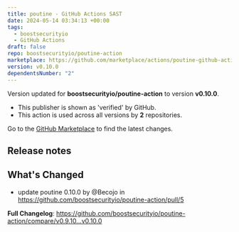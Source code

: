 ```yaml
---
title: poutine - GitHub Actions SAST
date: 2024-05-14 03:34:13 +00:00
tags:
  - boostsecurityio
  - GitHub Actions
draft: false
repo: boostsecurityio/poutine-action
marketplace: https://github.com/marketplace/actions/poutine-github-actions-sast
version: v0.10.0
dependentsNumber: "2"
---
```



Version updated for **boostsecurityio/poutine-action** to version **v0.10.0**.
- This publisher is shown as 'verified' by GitHub.
- This action is used across all versions by **2** repositories.

Go to the [GitHub Marketplace](https://github.com/marketplace/actions/poutine-github-actions-sast) to find the latest changes.

## Release notes

## What's Changed
* update poutine 0.10.0 by @Becojo in https://github.com/boostsecurityio/poutine-action/pull/5


**Full Changelog**: https://github.com/boostsecurityio/poutine-action/compare/v0.9.10...v0.10.0
